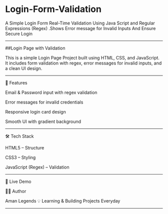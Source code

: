 # Login-Form-Validation
A Simple Login Form Real-Time Validation Using Java Script and Regular Expressions (Regex) .Shows Error message for Invalid Inputs And Ensure Secure Login

---

##Login Page with Validation

This is a simple Login Page Project built using HTML, CSS, and JavaScript.
It includes form validation with regex, error messages for invalid inputs, and a clean UI design.


---

🚀 Features

Email & Password input with regex validation

Error messages for invalid credentials

Responsive login card design

Smooth UI with gradient background



---

🛠️ Tech Stack

HTML5 – Structure

CSS3 – Styling

JavaScript (Regex) – Validation



---


🎯 Live Demo



👨‍💻 Author

Aman Legends
💡 Learning & Building Projects Everyday


---

